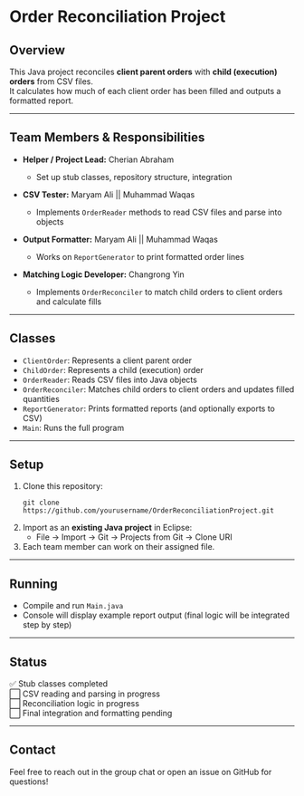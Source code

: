 # Order Reconciliation Project

## Overview

This Java project reconciles **client parent orders** with **child (execution) orders** from CSV files.  
It calculates how much of each client order has been filled and outputs a formatted report.

---

## Team Members & Responsibilities

- **Helper / Project Lead:** Cherian Abraham
  - Set up stub classes, repository structure, integration

- **CSV Tester:** Maryam Ali || Muhammad Waqas
  - Implements `OrderReader` methods to read CSV files and parse into objects

- **Output Formatter:** Maryam Ali || Muhammad Waqas
  - Works on `ReportGenerator` to print formatted order lines

- **Matching Logic Developer:** Changrong Yin
  - Implements `OrderReconciler` to match child orders to client orders and calculate fills

---

## Classes

- `ClientOrder`: Represents a client parent order
- `ChildOrder`: Represents a child (execution) order
- `OrderReader`: Reads CSV files into Java objects
- `OrderReconciler`: Matches child orders to client orders and updates filled quantities
- `ReportGenerator`: Prints formatted reports (and optionally exports to CSV)
- `Main`: Runs the full program

---

## Setup

1. Clone this repository:
    ```
    git clone https://github.com/yourusername/OrderReconciliationProject.git
    ```
2. Import as an **existing Java project** in Eclipse:
    - File → Import → Git → Projects from Git → Clone URI
3. Each team member can work on their assigned file.

---

## Running

- Compile and run `Main.java`
- Console will display example report output (final logic will be integrated step by step)

---

## Status

✅ Stub classes completed  
⬜ CSV reading and parsing in progress  
⬜ Reconciliation logic in progress  
⬜ Final integration and formatting pending

---

## Contact

Feel free to reach out in the group chat or open an issue on GitHub for questions!
